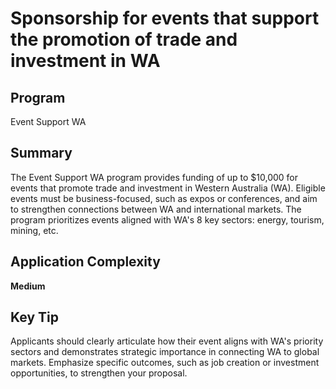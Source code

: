 # Sponsorship for events that support the promotion of trade and investment in WA
  
## Program
Event Support WA

## Summary
The Event Support WA program provides funding of up to $10,000 for events that promote trade and investment in Western Australia (WA). Eligible events must be business-focused, such as expos or conferences, and aim to strengthen connections between WA and international markets. The program prioritizes events aligned with WA's 8 key sectors: energy, tourism, mining, etc.

## Application Complexity
**Medium**

## Key Tip
Applicants should clearly articulate how their event aligns with WA's priority sectors and demonstrates strategic importance in connecting WA to global markets. Emphasize specific outcomes, such as job creation or investment opportunities, to strengthen your proposal.
